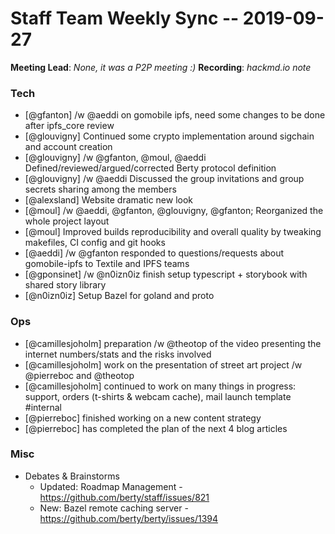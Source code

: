 # Staff Team Weekly Sync -- 2019-09-27

**Meeting Lead**: _None, it was a P2P meeting :)_
**Recording**: _hackmd.io note_


### Tech

* [@gfanton] /w @aeddi on gomobile ipfs, need some changes to be done after ipfs_core review
* [@glouvigny] Continued some crypto implementation around sigchain and account creation
* [@glouvigny] /w @gfanton, @moul, @aeddi Defined/reviewed/argued/corrected Berty protocol definition
* [@glouvigny] /w @aeddi Discussed the group invitations and group secrets sharing among the members
* [@alexsland] Website dramatic new look
* [@moul] /w @aeddi, @gfanton, @glouvigny, @gfanton; Reorganized the whole project layout
* [@moul] Improved builds reproducibility and overall quality by tweaking makefiles, CI config and git hooks
* [@aeddi] /w @gfanton responded to questions/requests about gomobile-ipfs to Textile and IPFS teams
* [@gponsinet] /w @n0izn0iz finish setup typescript + storybook with shared story library
* [@n0izn0iz] Setup Bazel for goland and proto

### Ops

* [@camillesjoholm] preparation /w @theotop of the video presenting the internet numbers/stats and the risks involved
* [@camillesjoholm] work on the presentation of street art project /w @pierreboc and @theotop
* [@camillesjoholm] continued to work on many things in progress: support, orders (t-shirts & webcam cache), mail launch template #internal
* [@pierreboc] finished working on a new content strategy
* [@pierreboc] has completed the plan of the next 4 blog articles

### Misc

* Debates & Brainstorms
  * Updated: Roadmap Management - https://github.com/berty/staff/issues/821
  * New: Bazel remote caching server - https://github.com/berty/berty/issues/1394
